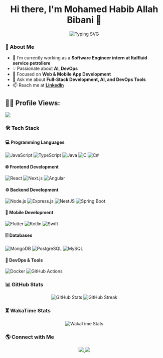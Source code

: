 <h1 align="center">Hi there, I'm Mohamed Habib Allah Bibani 👋</h1>

<p align="center">
  <img src="https://readme-typing-svg.demolab.com?font=Fira+Code&weight=500&size=22&duration=3000&pause=1000&color=FFA500&center=true&vCenter=true&width=500&lines=Full+Stack+Developer;Mobile+App+Developer;Tech+Lead+%7C+Project+Manager;Passionate+about+AI+%26+DevSecOps" alt="Typing SVG" />
</p>

### 🚀 About Me
- 🔭 I’m currently working as a **Software Engineer intern at Italfluid service petroliere**
- 💡 Passionate about **AI, DevOps**
- 🎯 Focused on **Web & Mobile App Development**
- 💬 Ask me about **Full-Stack Development, AI, and DevOps Tools**
- 📫 Reach me at **[LinkedIn](www.linkedin.com/in/bouali-med-amin)**

## 🧑‍💻 Profile Views:
![](https://komarev.com/ghpvc/?username=GitHackerz)

### 🛠 Tech Stack
#### 💻 Programming Languages
![JavaScript](https://img.shields.io/badge/-JavaScript-F7DF1E?logo=javascript&logoColor=black&style=for-the-badge)
![TypeScript](https://img.shields.io/badge/-TypeScript-3178C6?logo=typescript&logoColor=white&style=for-the-badge)
![Java](https://img.shields.io/badge/-Java-007396?logo=java&logoColor=white&style=for-the-badge)
![C](https://img.shields.io/badge/-C-A8B9CC?logo=c&logoColor=white&style=for-the-badge)
![C#](https://img.shields.io/badge/-C%23-239120?logo=c-sharp&logoColor=white&style=for-the-badge)

#### 🌐 Frontend Development
![React](https://img.shields.io/badge/-React-61DAFB?logo=react&logoColor=white&style=for-the-badge)
![Next.js](https://img.shields.io/badge/-Next.js-000000?logo=next.js&logoColor=white&style=for-the-badge)
![Angular](https://img.shields.io/badge/-Angular-DD0031?logo=angular&logoColor=white&style=for-the-badge)

#### ⚙️ Backend Development
![Node.js](https://img.shields.io/badge/-Node.js-339933?logo=node.js&logoColor=white&style=for-the-badge)
![Express.js](https://img.shields.io/badge/-Express.js-000000?logo=express&logoColor=white&style=for-the-badge)
![NestJS](https://img.shields.io/badge/-NestJS-E0234E?logo=nestjs&logoColor=white&style=for-the-badge)
![Spring Boot](https://img.shields.io/badge/-Spring%20Boot-6DB33F?logo=springboot&logoColor=white&style=for-the-badge)

#### 📱 Mobile Development
![Flutter](https://img.shields.io/badge/-Flutter-02569B?logo=flutter&logoColor=white&style=for-the-badge)
![Kotlin](https://img.shields.io/badge/-Kotlin-0095D5?logo=kotlin&logoColor=white&style=for-the-badge)
![Swift](https://img.shields.io/badge/-Swift-FA7343?logo=swift&logoColor=white&style=for-the-badge)

#### 🗄️ Databases
![MongoDB](https://img.shields.io/badge/-MongoDB-47A248?logo=mongodb&logoColor=white&style=for-the-badge)
![PostgreSQL](https://img.shields.io/badge/-PostgreSQL-336791?logo=postgresql&logoColor=white&style=for-the-badge)
![MySQL](https://img.shields.io/badge/-MySQL-4479A1?logo=mysql&logoColor=white&style=for-the-badge)

#### 🔧 DevOps & Tools
![Docker](https://img.shields.io/badge/-Docker-2496ED?logo=docker&logoColor=white&style=for-the-badge)
![GitHub Actions](https://img.shields.io/badge/-GitHub%20Actions-2088FF?logo=githubactions&logoColor=white&style=for-the-badge)

### 📊 GitHub Stats
<p align="center">
  <img src="https://github-readme-stats.vercel.app/api?username=GitHackerz&show_icons=true&theme=radical" alt="GitHub Stats" />
  <img src="https://streak-stats.demolab.com?user=GitHackerz&theme=radical" alt="GitHub Streak" />
</p>


### ⏳ WakaTime Stats
<p align="center">
  <img src="https://github-readme-stats.vercel.app/api/wakatime?username=@GitHackerz&theme=radical&layout=compact" alt="WakaTime Stats" />
</p>

### 🌎 Connect with Me
<p align="center">
  <a href="https://linkedin.com/in/mohamed-habib-allah-bibani" target="_blank">
    <img src="https://img.shields.io/badge/LinkedIn-blue?logo=linkedin&logoColor=white&style=for-the-badge" />
  </a>
  <a href="mailto:your-email@example.com">
    <img src="https://img.shields.io/badge/Email-D14836?logo=gmail&logoColor=white&style=for-the-badge" />
  </a>
</p>
